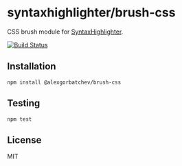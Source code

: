# syntaxhighlighter/brush-css

CSS brush module for [SyntaxHighlighter](https://github.com/syntaxhighlighter).

[![Build Status](https://travis-ci.org/syntaxhighlighter/brush-css.svg)](https://travis-ci.org/syntaxhighlighter/brush-css)

## Installation

    npm install @alexgorbatchev/brush-css

## Testing

    npm test

## License

MIT
